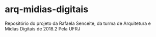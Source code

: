 # arq-midias-digitais
Repositório do projeto da Rafaela Senceite, da turma de Arquitetura e Midias Digitais de 2018.2 Pela UFRJ
